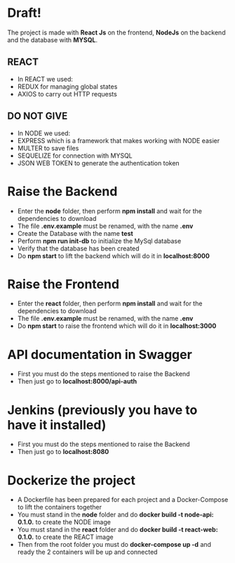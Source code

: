 # Draft!

The project is made with **React Js** on the frontend, **NodeJs** on the backend and the database with **MYSQL**.

## REACT
- In REACT we used:
- REDUX for managing global states
- AXIOS to carry out HTTP requests

## DO NOT GIVE
- In NODE we used:
- EXPRESS which is a framework that makes working with NODE easier
- MULTER to save files
- SEQUELIZE for connection with MYSQL
- JSON WEB TOKEN to generate the authentication token

# Raise the Backend

- Enter the **node** folder, then perform **npm install** and wait for the dependencies to download
- The file **.env.example** must be renamed, with the name **.env**
- Create the Database with the name **test**
- Perform **npm run init-db** to initialize the MySql database
- Verify that the database has been created
- Do **npm start** to lift the backend which will do it in **localhost:8000**

# Raise the Frontend

- Enter the **react** folder, then perform **npm install** and wait for the dependencies to download
- The file **.env.example** must be renamed, with the name **.env**
- Do **npm start** to raise the frontend which will do it in **localhost:3000**

# API documentation in Swagger

- First you must do the steps mentioned to raise the Backend
- Then just go to **localhost:8000/api-auth**

# Jenkins (previously you have to have it installed)

- First you must do the steps mentioned to raise the Backend
- Then just go to **localhost:8080**

# Dockerize the project

- A Dockerfile has been prepared for each project and a Docker-Compose to lift the containers together
- You must stand in the **node** folder and do **docker build -t node-api: 0.1.0.** to create the NODE image
- You must stand in the **react** folder and do **docker build -t react-web: 0.1.0.** to create the REACT image
- Then from the root folder you must do **docker-compose up -d** and ready the 2 containers will be up and connected